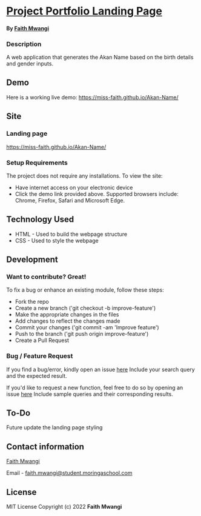 # [Project Portfolio Landing Page](https://miss-faith.github.io/Akan-Name/)
#### By [Faith Mwangi](https://github.com/miss-faith)
### Description
A web application that generates the Akan Name based on the birth details and gender inputs.
## Demo
Here is a working live demo: https://miss-faith.github.io/Akan-Name/
## Site
### Landing page
https://miss-faith.github.io/Akan-Name/
### Setup Requirements
The project does not require any installations. To view the site:
* Have internet access on your electronic device
* Click the demo link provided above. Supported browsers include: Chrome, Firefox, Safari and Microsoft Edge.
## Technology Used
* HTML - Used to build the webpage structure
* CSS - Used to style the webpage
## Development
### Want to contribute? Great!
To fix a bug or enhance an existing module, follow these steps:
* Fork the repo
* Create a new branch ('git checkout -b improve-feature')
* Make the appropriate changes in the files
* Add changes to reflect the changes made
* Commit your changes ('git commit -am 'Improve feature')
* Push to the branch ('git push origin improve-feature')
* Create a Pull Request
### Bug / Feature Request
If you find a bug/error, kindly open an issue [here](https://github.com/miss-faith/Akan-Name/issues/new)
Include your search query and the expected result.

If you'd like to request a new function, feel free to do so by opening an issue [here](https://github.com/miss-faith/Akan-Name/issues/new)
Include sample queries and their corresponding results.
## To-Do
Future update the landing page styling
## Contact information
[Faith Mwangi](https://github.com/miss-faith)

Email - faith.mwangi@student.moringaschool.com
## License
MIT License
Copyright (c) 2022 **Faith Mwangi**
